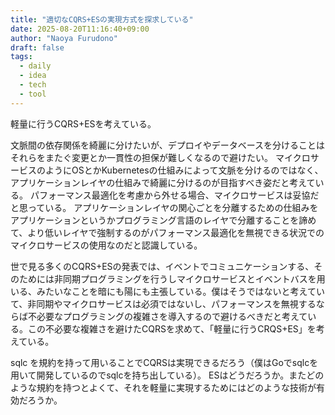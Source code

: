 ```yaml
---
title: "適切なCQRS+ESの実現方式を探求している"
date: 2025-08-20T11:16:40+09:00
author: "Naoya Furudono"
draft: false
tags:
  - daily
  - idea
  - tech
  - tool
---
```


軽量に行うCQRS+ESを考えている。

文脈間の依存関係を綺麗に分けたいが、デプロイやデータベースを分けることはそれらをまたぐ変更とか一貫性の担保が難しくなるので避けたい。
マイクロサービスのようにOSとかKubernetesの仕組みによって文脈を分けるのではなく、アプリケーションレイヤの仕組みで綺麗に分けるのが目指すべき姿だと考えている。
パフォーマンス最適化を考慮から外せる場合、マイクロサービスは妥協だと思っている。
アプリケーションレイヤの関心ごとを分離するための仕組みをアプリケーションというかプログラミング言語のレイヤで分離することを諦めて、より低いレイヤで強制するのがパフォーマンス最適化を無視できる状況でのマイクロサービスの使用なのだと認識している。

世で見る多くのCQRS+ESの発表では、イベントでコミュニケーションする、そのためには非同期プログラミングを行うしマイクロサービスとイベントバスを用いる、みたいなことを暗にも陽にも主張している。僕はそうではないと考えていて、非同期やマイクロサービスは必須ではないし、パフォーマンスを無視するならば不必要なプログラミングの複雑さを導入するので避けるべきだと考えている。この不必要な複雑さを避けたCQRSを求めて、「軽量に行うCRQS+ES」を考えている。

sqlc を規約を持って用いることでCQRSは実現できるだろう（僕はGoでsqlcを用いて開発しているのでsqlcを持ち出している）。
ESはどうだろうか。またどのような規約を持つとよくて、それを軽量に実現するためにはどのような技術が有効だろうか。
